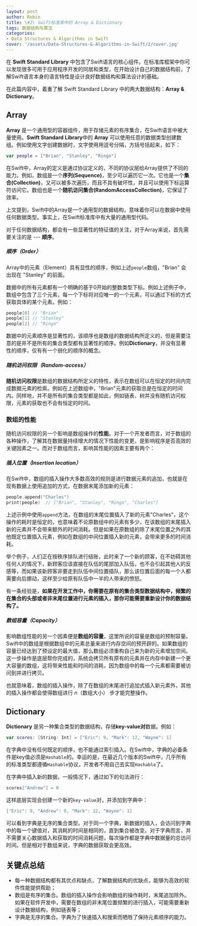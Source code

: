 ```yaml
---
layout: post
author: Robin
title: \#2\ Swift标准库中的 Array & Dictionary
tags: 数据结构与算法
categories:
- Data Structures & Algorithms in Swift
cover: '/assets/Data-Structures-&-Algorithms-in-Swift/2/cover.jpg'
---
```


在 **Swift Standard Library** 中包含了Swift语言的核心组件。在标准库框架中你可以发现很多可用于应用程序开发的同居和类型，在开始设计自己的数据结构前，了解Swift语言本身的语言特性是设计良好数据结构和算法设计的基础。

在此篇内容中，着重了解 Swift Standard Library 中的两大数据结构：**Array & Dictionary**。

## Array

**Array** 是一个通用型的容器组件，用于存储元素的有序集合，在Swift语言中被大量使用。**Swift Standard Library**中的 **Array** 可以使用任意的数据类型创建数组。例如使用文字创建数据时，文字使用用逗号分隔，方括号括起来，如下：

```swift
var people = ["Brian", "Stanley", "Ringo"]
```

在Swift中，Array的定义是通过协议定义的，不同的协议层给Array提供了不同的能力。例如，数组是一个**序列(Sequence)**，至少可以遍历它一次。它也是一个**集合(Collection)**，又可以被多次遍历，而且不具有破坏性，并且可以使用下标运算符访问它。数组也是一个**随机访问集合(RandomAccessCollection)**，它保证了效率。

上文提到，Swift中的Array是一个通用型的数据结构，意味着你可以在数据中使用任何数据类型。事实上，在Swift标准库中有大量的通用型代码。

对于任何数据结构，都会有一些显著性的特征值的关注，对于Array来说，首先需要关注的是 --- **顺序**。

##### 顺序（Order）

Array中的元素（Element）具有显性的顺序，例如上述`people`数组，"Brian" 会出现在 "Stanley" 的前面。

数据中的所有元素都有一个明确的基于0开始的整数类型下标。例如上述例子中，数组中包含了三个元素，每一个下标将对应唯一的一个元素，可以通过下标的方式获取具体的某个元素。例如：

```swift
people[0] // "Brian"
people[1] // "Stanley"
people[2] // "Ringo"
```

数据中的元素顺序是显著性的，该顺序也是数组的数据结构所定义的，但是需要注意的是并不是所有的集合类型都有显著性的顺序。例如**Dictionary**，并没有显著性的顺序，仅有有一个弱化的顺序的概念。

##### 随机访问权限（Random-access）

**随机访问权限**是数组的数据结构所定义的特性，表示在数组可以在恒定的时间内完成数据元素的检索。例如在上述数组中，"Brian"元素的获取总是在恒定的时间内。同样地，并不是所有的集合类型都是如此，例如链表、树并没有随机访问权限，元素的获取也不会有恒定的时间。

### 数组的性能

随机访问权限的另一个影响是数组操作的**性能**。对于一个开发者而言，对于数组的各种操作，了解其在数据量持续增大的情况下性能的变更，是影响程序是否高效的关键因素之一。而对于数组而言，影响其性能的因素主要有两个：

##### 插入位置（Insertion location）

在Swift中，数组的插入操作大多数高效的规则是进行数据元素的追加，也就是在现有数据上使用追加的方式，在数据末尾添加新的元素：

```swift
people.append("Charles")
print(people)  // ["Brian", "Stanley", "Ringo", "Charles"]
```

上述示例中使用`append`方法，在数组的末尾位置插入了新的元素"Charles"，这个操作的耗时是恒定的，也意味着不论原数组中的元素有多少，在该数组的末尾插入新的元素并不会带来额外的时间消耗。但是如果在原数组的除了末尾位置之外的其他既定位置插入元素，例如在数组的中间位置插入新的元素，会带来更多的时间消耗。

举个例子，人们正在按秩序排队进行结账，此时来了一个新的顾客，在不妨碍其他任何人的情况下，新顾客应该直接在队伍的尾部加入队伍，也不会引起其他人的反感等，而如果该新顾客非要走到队伍中间位置插队，那么该位置后面的每一个人都需要向后挪动，这样至少给原有队伍中一半的人带来的愤怒。

有一条经验是，**如果在开发工作中，你需要在原有的集合类型数据结构中，频繁的在集合的头部或者非末尾位置进行元素的插入，那你可能需要重新设计你的数据结构了。**

##### 数组容量（Capacity）

影响数组性能的另一个因素便是**数组的容量**，这里所说的容量是数组的预制容量。Swift中的数组是根据数组中的元素总量来进行内存空间的预开辟的。如果数组的容量已经达到了预设定的最大值，那么数组必须重构自己来为新的元素增加空间。这一步操作是底层帮你完成的，系统会拷贝所有原有的元素并在内存中新建一个更大容量的数组，这将带来性能和时间的消耗，因为数组中的每一个元素都需要被访问到并进行拷贝。

也就意味着，数组的插入操作，除了在数组的末尾进行追加式插入新元素外，其他的插入操作都会使得数组进行 *n*（数组大小） 步才能完整操作。

## Dictionary

**Dictionary** 是另一种集合类型的数据结构，存储**key-value对**数据。例如：

```swift
var scores: [String: Int] = ["Eric": 9, "Mark": 12, "Wayne": 1]
```

在字典中没有任何既定的顺序，也不能通过索引插入。在Swift中，字典的必备条件是key值必须是`Hashable`的。幸运的是，在最近几个版本的Swift中，几乎所有的标准类型都遵循`Hashable`协议，开发者不用自己去实现`Hashable`了。

在字典中插入新的数据，一般情况下，通过如下的句法进行：

```swift
scores["Andrew"] = 0
```

这样底层实现会创建一个新的`key-value`对，并添加到字典中：

```swift
["Eric": 9, "Andrew": 0, "Mark": 12, "Wayne": 1]
```

可以看到字典是无序的集合类型。对于同一个字典，新数据的插入，会访问到字典中的每一个键值对，其消耗的时间是相同的，直到集合被改变。对于字典而言，并不需要关心数据插入和获取的时间消耗问题，每次操作都是字典中数据量的总访问时间。但是相对于数组来说，字典的数据获取会更高效。

## 关键点总结

* 每一种数据结构都有其优点和缺点，了解数据结构的优缺点，能够为高效的软件性能提供帮助；
* 数组是有序的集合。数组的插入操作会影响数组的操作耗时，末尾追加除外。如果在软件开发中，需要在数组的非末尾位置频繁的进行插入，可能需要重新设计数据结构，例如链表等；
* 字典是无序的集合。字典为了快速插入和搜索而牺牲了保持元素顺序的能力。
